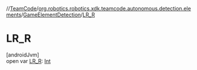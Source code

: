 //[TeamCode](../../../index.md)/[org.robotics.robotics.xdk.teamcode.autonomous.detection.elements](../index.md)/[GameElementDetection](index.md)/[LR_R](-l-r_-r.md)

# LR_R

[androidJvm]\
open var [LR_R](-l-r_-r.md): [Int](https://kotlinlang.org/api/latest/jvm/stdlib/kotlin/-int/index.html)
